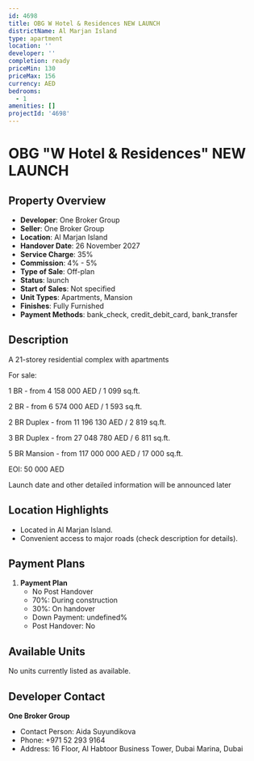 ```yaml
---
id: 4698
title: OBG W Hotel & Residences NEW LAUNCH
districtName: Al Marjan Island
type: apartment
location: ''
developer: ''
completion: ready
priceMin: 130
priceMax: 156
currency: AED
bedrooms:
  - 1
amenities: []
projectId: '4698'
---
```


# OBG "W Hotel & Residences" NEW LAUNCH

## Property Overview
- **Developer**: One Broker Group
- **Seller**: One Broker Group
- **Location**: Al Marjan Island
- **Handover Date**: 26 November 2027
- **Service Charge**: 35%
- **Commission**: 4% - 5%
- **Type of Sale**: Off-plan
- **Status**: launch
- **Start of Sales**: Not specified
- **Unit Types**: Apartments, Mansion
- **Finishes**: Fully Furnished
- **Payment Methods**: bank_check, credit_debit_card, bank_transfer

## Description
A 21-storey residential complex with apartments 



For sale:

 1 BR - from 4 158 000 AED / 1 099 sq.ft.

 2 BR - from 6 574 000 AED / 1 593 sq.ft.

 2 BR Duplex - from 11 196 130 AED / 2 819 sq.ft.

 3 BR Duplex - from 27 048 780 AED / 6 811 sq.ft.

 5 BR Mansion - from 117 000 000 AED / 17 000 sq.ft.



EOI: 50 000 AED



Launch date and other detailed information will be announced later

## Location Highlights
- Located in Al Marjan Island.
- Convenient access to major roads (check description for details).

## Payment Plans
1. **Payment Plan**
   - No Post Handover
   - 70%: During construction
   - 30%: On handover
   - Down Payment: undefined%
   - Post Handover: No

## Available Units
No units currently listed as available.

## Developer Contact
**One Broker Group**
- Contact Person: Aida Suyundikova
- Phone: +971 52 293 9164
- Address: 16 Floor, Al Habtoor Business Tower, Dubai Marina, Dubai
